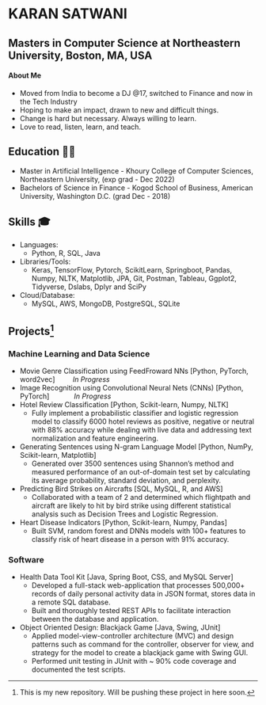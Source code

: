  # KARAN SATWANI
 ## Masters in Computer Science at Northeastern University, Boston, MA, USA
  #### About Me
  - Moved from India to become a DJ @17, switched to Finance and now in the Tech Industry<br />
  - Hoping to make an impact, drawn to new and difficult things. 
  - Change is hard but necessary. Always willing to learn.
  - Love to read, listen, learn, and teach.<br />

## **Education 👨‍🎓**
 - Master in Artificial Intelligence - Khoury College of Computer Sciences, Northeastern University, (exp grad - Dec 2022)
 - Bachelors of Science in Finance - Kogod School of Business, American University, Washington D.C. (grad Dec - 2018)

## **Skills 🎓**
 - Languages:
    - Python, R, SQL, Java
 - Libraries/Tools: 
     - Keras, TensorFlow, Pytorch, ScikitLearn, Springboot, Pandas, Numpy, NLTK, Matplotlib, JPA, Git, Postman, Tableau, Ggplot2, Tidyverse, Dslabs, Dplyr and SciPy
 - Cloud/Database:
    - MySQL, AWS, MongoDB, PostgreSQL, SQLite


## **Projects**[^2]
  ### Machine Learning and Data Science
 -  Movie Genre Classification using FeedFroward NNs [Python, PyTorch, word2vec] &emsp;&emsp;    _In Progress_<br />
 -  Image Recognition using Convolutional Neural Nets (CNNs) [Python, PyTorch] &emsp;&emsp;&emsp;  _In Progress_<br />
 - Hotel Review Classification [Python, Scikit-learn, Numpy, NLTK]<br />
    - Fully implement a probabilistic classifier and logistic regression model to classify 6000 hotel reviews as positive, 
      negative or neutral with 88% accuracy while dealing with live data and addressing text normalization and feature engineering.<br />
 - Generating Sentences using N-gram Language Model [Python, NumPy, Scikit-learn, Matplotlib]<br />
    - Generated over 3500 sentences using Shannon’s method and measured performance of an out-of-domain test set by calculating its average probability, 
      standard deviation, and perplexity.<br />
  - Predicting Bird Strikes on Aircrafts [SQL, MySQL, R, and AWS]<br />
    - Collaborated with a team of 2 and determined which flightpath and aircraft are likely to hit by bird strike using different 
      statistical analysis such as Decision Trees and Logistic Regression.<br />
  -  Heart Disease Indicators [Python, Scikit-learn, Numpy, Pandas]<br />
     - Built SVM, random forest and DNNs models with 100+ features to classify risk of heart disease in a person with 91% accuracy.
  ### Software
  - Health Data Tool Kit [Java, Spring Boot, CSS, and MySQL Server]<br />
    - Developed a full-stack web-application that processes 500,000+ records of daily personal activity data in JSON format, stores data in a remote SQL database.<br />
    - Built and thoroughly tested REST APIs to facilitate interaction between the database and application.<br />
  - Object Oriented Design: Blackjack Game [Java, Swing, JUnit]<br />
    - Applied model-view-controller architecture (MVC) and design patterns such as command for the controller, 
      observer for view, and strategy for the model to create a blackjack game with Swing GUI.<br />
    - Performed unit testing in JUnit with ~ 90% code coverage and documented the test scripts.<br />


[^2]: This is my new repository. Will be pushing these project in here soon.
<!---
ks3364a/ks3364a is a ✨ special ✨ repository because its `README.md` (this file) appears on your GitHub profile.
You can click the Preview link to take a look at your changes.
--->
